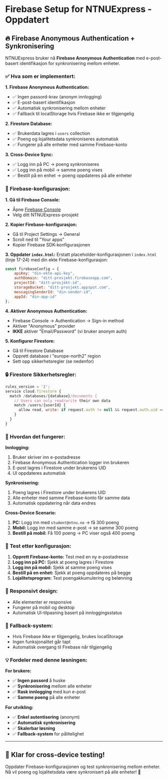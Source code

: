 # Firebase Setup for NTNUExpress - Oppdatert

## 🔥 **Firebase Anonymous Authentication + Synkronisering**

NTNUExpress bruker nå **Firebase Anonymous Authentication** med e-post-basert identifikasjon for synkronisering mellom enheter.

### ✅ **Hva som er implementert:**

**1. Firebase Anonymous Authentication:**
- ✅ Ingen passord-krav (anonym innlogging)
- ✅ E-post-basert identifikasjon
- ✅ Automatisk synkronisering mellom enheter
- ✅ Fallback til localStorage hvis Firebase ikke er tilgjengelig

**2. Firestore Database:**
- ✅ Brukerdata lagres i `users` collection
- ✅ Poeng og lojalitetsdata synkroniseres automatisk
- ✅ Fungerer på alle enheter med samme Firebase-konto

**3. Cross-Device Sync:**
- ✅ Logg inn på PC → poeng synkroniseres
- ✅ Logg inn på mobil → samme poeng vises
- ✅ Bestill på en enhet → poeng oppdateres på alle enheter

### 🔧 **Firebase-konfigurasjon:**

**1. Gå til Firebase Console:**
- Åpne [Firebase Console](https://console.firebase.google.com/)
- Velg ditt NTNUExpress-prosjekt

**2. Kopier Firebase-konfigurasjon:**
- Gå til Project Settings → General
- Scroll ned til "Your apps"
- Kopier Firebase SDK-konfigurasjonen

**3. Oppdater `index.html`:**
Erstatt placeholder-konfigurasjonen i `index.html` (linje 17-24) med din ekte Firebase-konfigurasjon:

```javascript
const firebaseConfig = {
    apiKey: "din-ekte-api-key",
    authDomain: "ditt-prosjekt.firebaseapp.com",
    projectId: "ditt-prosjekt-id",
    storageBucket: "ditt-prosjekt.appspot.com",
    messagingSenderId: "din-sender-id",
    appId: "din-app-id"
};
```

**4. Aktiver Anonymous Authentication:**
- Firebase Console → Authentication → Sign-in method
- Aktiver "Anonymous" provider
- **IKKE** aktiver "Email/Password" (vi bruker anonym auth)

**5. Konfigurer Firestore:**
- Gå til Firestore Database
- Opprett database i "europe-north2" region
- Sett opp sikkerhetsregler (se nedenfor)

### 🔒 **Firestore Sikkerhetsregler:**

```javascript
rules_version = '2';
service cloud.firestore {
  match /databases/{database}/documents {
    // Users can only read/write their own data
    match /users/{userId} {
      allow read, write: if request.auth != null && request.auth.uid == userId;
    }
  }
}
```

### 🎯 **Hvordan det fungerer:**

**Innlogging:**
1. Bruker skriver inn e-postadresse
2. Firebase Anonymous Authentication logger inn brukeren
3. E-post lagres i Firestore under brukerens UID
4. UI oppdateres automatisk

**Synkronisering:**
1. Poeng lagres i Firestore under brukerens UID
2. Alle enheter med samme Firebase-konto får samme data
3. Automatisk oppdatering når data endres

**Cross-Device Scenario:**
1. **PC:** Logg inn med `student@ntnu.no` → få 300 poeng
2. **Mobil:** Logg inn med samme e-post → se samme 300 poeng
3. **Bestill på mobil:** Få 100 poeng → PC viser også 400 poeng

### 🚀 **Test etter konfigurasjon:**

1. **Opprett Firebase-konto:** Test med en ny e-postadresse
2. **Logg inn på PC:** Sjekk at poeng lagres i Firestore
3. **Logg inn på mobil:** Sjekk at samme poeng vises
4. **Bestill på en enhet:** Sjekk at poeng oppdateres på begge
5. **Lojalitetsprogram:** Test poengakkumulering og belønning

### 📱 **Responsivt design:**
- Alle elementer er responsive
- Fungerer på mobil og desktop
- Automatisk UI-tilpasning basert på innloggingsstatus

### 🔄 **Fallback-system:**
- Hvis Firebase ikke er tilgjengelig, brukes localStorage
- Ingen funksjonalitet går tapt
- Automatisk overgang til Firebase når tilgjengelig

### 💡 **Fordeler med denne løsningen:**

**For brukere:**
- ✅ **Ingen passord** å huske
- ✅ **Synkronisering** mellom alle enheter
- ✅ **Rask innlogging** med kun e-post
- ✅ **Samme poeng** på alle enheter

**For utvikling:**
- ✅ **Enkel autentisering** (anonym)
- ✅ **Automatisk synkronisering**
- ✅ **Skalerbar løsning**
- ✅ **Fallback-system** for pålitelighet

---

## 🎉 **Klar for cross-device testing!**

Oppdater Firebase-konfigurasjonen og test synkronisering mellom enheter. Nå vil poeng og lojalitetsdata være synkronisert på alle enheter! 🚀
